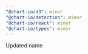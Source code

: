 ```yaml
---
"@chart-io/d3": minor
"@chart-io/detection": minor
"@chart-io/react": minor
"@chart-io/types": minor
---
```


Updated name
